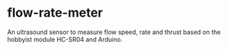 # flow-rate-meter
An ultrasound sensor to measure flow speed, rate and thrust based on the hobbyist module HC-SR04 and Arduino.
